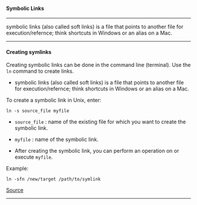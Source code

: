 #### Symbolic Links

---

symbolic links (also called soft links) is a file that points to another file for execution/refernce; think shortcuts in Windows or an alias on a Mac.

---
#### Creating symlinks
Creating symbolic links can be done in the command line (terminal). Use the `ln` command to create links.

* symbolic links (also called soft links) is a file that points to another file for execution/refernce; think shortcuts in Windows or an alias on a Mac.

To create a symbolic link in Unix, enter:
```
ln -s source_file myfile
```

* `source_file` : name of the existing file for which you want to create the symbolic link.

* `myfile` : name of the symbolic link.

* After creating the symbolic link, you can perform an operation on or execute `myfile`.


Example:
```
ln -sfn /new/target /path/to/symlink
```


[Source](https://kb.iu.edu/d/abbe)

---
